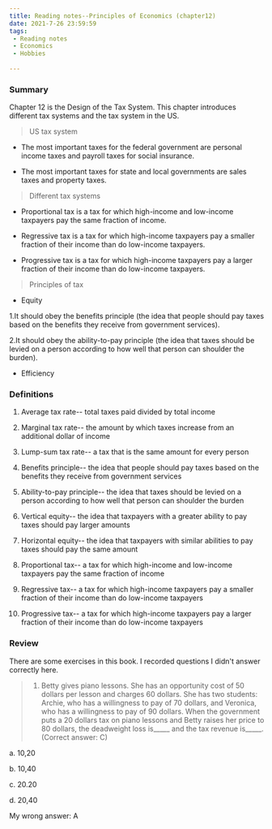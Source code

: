 ```yaml
---
title: Reading notes--Principles of Economics (chapter12)
date: 2021-7-26 23:59:59
tags:
 - Reading notes
 - Economics
 - Hobbies
 
---
```


### Summary

Chapter 12 is the Design of the Tax System. This chapter introduces different tax systems and the tax system in the US.

> US tax system

* The most important taxes for the federal government are personal income taxes and payroll taxes for social insurance. 

* The most important taxes for state and local governments are sales taxes and property taxes.

> Different tax systems

* Proportional tax is a tax for which high-income and low-income taxpayers pay the same fraction of income.

* Regressive tax is a tax for which high-income taxpayers pay a smaller fraction of their income than do low-income taxpayers.

* Progressive tax is a tax for which high-income taxpayers pay a larger fraction of their income than do low-income taxpayers. 

> Principles of tax

* Equity

1.It should obey the benefits principle (the idea that people should pay taxes based on the benefits they receive from government services).

2.It should obey the ability-to-pay principle (the idea that taxes should be levied on a person according to how well that person can shoulder the burden).

* Efficiency   

### Definitions

1. Average tax rate-- total taxes paid divided by total income 

2. Marginal tax rate-- the amount by which taxes increase from an additional dollar of income

3. Lump-sum tax rate-- a tax that is the same amount for every person

4. Benefits principle-- the idea that people should pay taxes based on the benefits they receive from government services

5. Ability-to-pay principle-- the idea that taxes should be levied on a person according to how well that person can shoulder the burden

6. Vertical equity-- the idea that taxpayers with a greater ability to pay taxes should pay larger amounts

7. Horizontal equity-- the idea that taxpayers with similar abilities to pay taxes should pay the same amount

8. Proportional tax-- a tax for which high-income and low-income taxpayers pay the same fraction of income

9. Regressive tax-- a tax for which high-income taxpayers pay a smaller fraction of their income than do low-income taxpayers

10. Progressive tax-- a tax for which high-income taxpayers pay a larger fraction of their income than do low-income taxpayers

### Review

There are some exercises in this book. I recorded questions I didn't answer correctly here.

> 1. Betty gives piano lessons. She has an opportunity cost of 50 dollars per lesson and charges 60 dollars. She has two students: Archie, who has a willingness to pay of 70 dollars, and Veronica, who has a willingness to pay of 90 dollars. When the government puts a 20 dollars tax on piano lessons and Betty raises her price to 80 dollars, the deadweight loss is_____ and the tax revenue is_____.  (Correct answer: C)

a. 10,20

b. 10,40

c. 20.20

d. 20,40

My wrong answer: A
